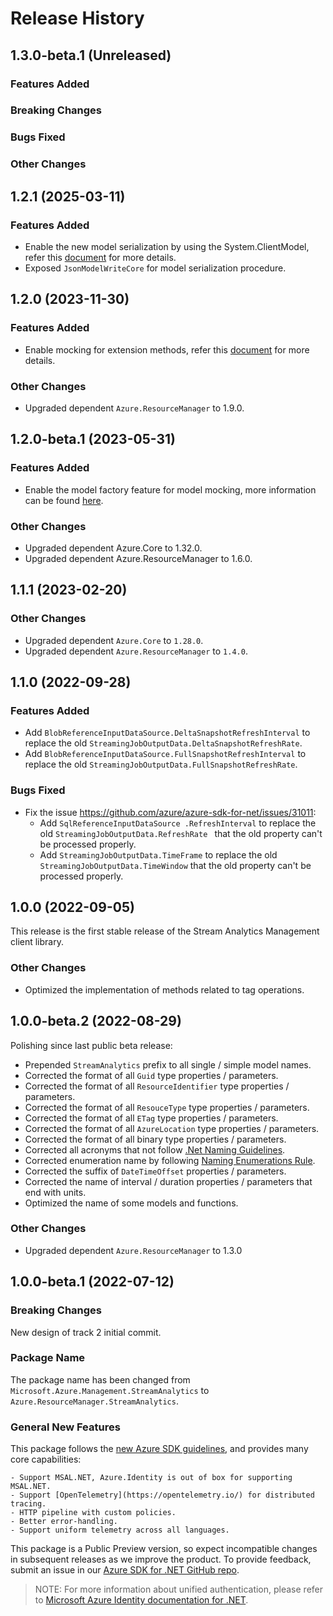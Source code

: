 # Release History

## 1.3.0-beta.1 (Unreleased)

### Features Added

### Breaking Changes

### Bugs Fixed

### Other Changes

## 1.2.1 (2025-03-11)

### Features Added

- Enable the new model serialization by using the System.ClientModel, refer this [document](https://aka.ms/azsdk/net/mrw) for more details.
- Exposed `JsonModelWriteCore` for model serialization procedure.

## 1.2.0 (2023-11-30)

### Features Added

- Enable mocking for extension methods, refer this [document](https://aka.ms/azsdk/net/mocking) for more details.

### Other Changes

- Upgraded dependent `Azure.ResourceManager` to 1.9.0.

## 1.2.0-beta.1 (2023-05-31)

### Features Added

- Enable the model factory feature for model mocking, more information can be found [here](https://azure.github.io/azure-sdk/dotnet_introduction.html#dotnet-mocking-factory-builder).

### Other Changes

- Upgraded dependent Azure.Core to 1.32.0.
- Upgraded dependent Azure.ResourceManager to 1.6.0.

## 1.1.1 (2023-02-20)

### Other Changes

- Upgraded dependent `Azure.Core` to `1.28.0`.
- Upgraded dependent `Azure.ResourceManager` to `1.4.0`.

## 1.1.0 (2022-09-28)

### Features Added

- Add `BlobReferenceInputDataSource.DeltaSnapshotRefreshInterval` to replace the old `StreamingJobOutputData.DeltaSnapshotRefreshRate`.
- Add `BlobReferenceInputDataSource.FullSnapshotRefreshInterval` to replace the old `StreamingJobOutputData.FullSnapshotRefreshRate`.

### Bugs Fixed

- Fix the issue https://github.com/azure/azure-sdk-for-net/issues/31011:
    - Add `SqlReferenceInputDataSource .RefreshInterval` to replace the old `StreamingJobOutputData.RefreshRate ` that the old property can't be processed properly.
    - Add `StreamingJobOutputData.TimeFrame` to replace the old `StreamingJobOutputData.TimeWindow` that the old property can't be processed properly.

## 1.0.0 (2022-09-05)

This release is the first stable release of the Stream Analytics Management client library.

### Other Changes

- Optimized the implementation of methods related to tag operations.

## 1.0.0-beta.2 (2022-08-29)

Polishing since last public beta release:
- Prepended `StreamAnalytics` prefix to all single / simple model names.
- Corrected the format of all `Guid` type properties / parameters.
- Corrected the format of all `ResourceIdentifier` type properties / parameters.
- Corrected the format of all `ResouceType` type properties / parameters.
- Corrected the format of all `ETag` type properties / parameters.
- Corrected the format of all `AzureLocation` type properties / parameters.
- Corrected the format of all binary type properties / parameters.
- Corrected all acronyms that not follow [.Net Naming Guidelines](https://learn.microsoft.com/dotnet/standard/design-guidelines/naming-guidelines).
- Corrected enumeration name by following [Naming Enumerations Rule](https://learn.microsoft.com/dotnet/standard/design-guidelines/names-of-classes-structs-and-interfaces#naming-enumerations).
- Corrected the suffix of `DateTimeOffset` properties / parameters.
- Corrected the name of interval / duration properties / parameters that end with units.
- Optimized the name of some models and functions.

### Other Changes

- Upgraded dependent `Azure.ResourceManager` to 1.3.0

## 1.0.0-beta.1 (2022-07-12)

### Breaking Changes

New design of track 2 initial commit.

### Package Name

The package name has been changed from `Microsoft.Azure.Management.StreamAnalytics` to `Azure.ResourceManager.StreamAnalytics`.

### General New Features

This package follows the [new Azure SDK guidelines](https://azure.github.io/azure-sdk/general_introduction.html), and provides many core capabilities:

    - Support MSAL.NET, Azure.Identity is out of box for supporting MSAL.NET.
    - Support [OpenTelemetry](https://opentelemetry.io/) for distributed tracing.
    - HTTP pipeline with custom policies.
    - Better error-handling.
    - Support uniform telemetry across all languages.

This package is a Public Preview version, so expect incompatible changes in subsequent releases as we improve the product. To provide feedback, submit an issue in our [Azure SDK for .NET GitHub repo](https://github.com/Azure/azure-sdk-for-net/issues).

> NOTE: For more information about unified authentication, please refer to [Microsoft Azure Identity documentation for .NET](https://learn.microsoft.com/dotnet/api/overview/azure/identity-readme?view=azure-dotnet).
